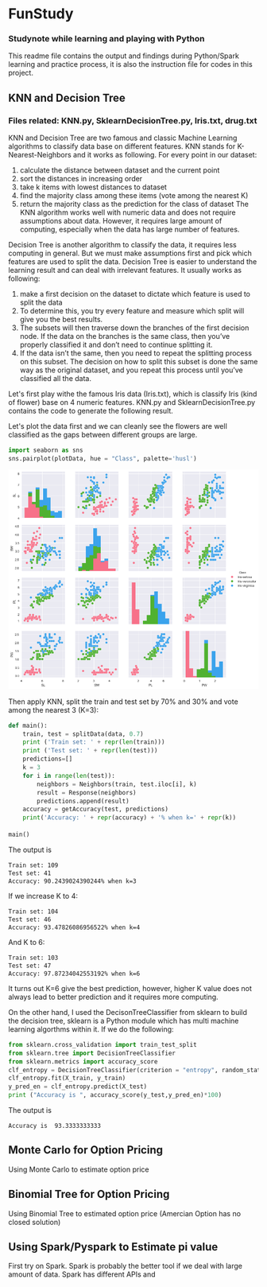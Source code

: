 # FunStudy
### Studynote while learning and playing with Python
This readme file contains the output and findings during Python/Spark learning and practice process, it is also the instruction file for codes in this project.

## KNN and Decision Tree
### Files related: KNN.py, SklearnDecisionTree.py, Iris.txt, drug.txt
KNN and Decision Tree are two famous and classic Machine Learning algorithms to classify data base on different features. KNN stands for K-Nearest-Neighbors and it works as following.
For every point in our dataset:
1.	calculate the distance between dataset and the current point
2.	sort the distances in increasing order
3.	take k items with lowest distances to dataset
4.	find the majority class among these items (vote among the nearest K)
5.	return the majority class as the prediction for the class of dataset
The KNN algorithm works well with numeric data and does not require assumptions about data. However, it requires large amount of computing, especially when the data has large number of features.

Decision Tree is another algorithm to classify the data, it requires less computing in general. But we must make assumptions first and pick which features are used to split the data. Decision Tree is easier to understand the learning result and can deal with irrelevant features. It usually works as following:
1.	make a first decision on the dataset to dictate which feature is used to split the data
2.	To determine this, you try every feature and measure which split will give you the best results. 
3.	The subsets will then traverse down the branches of the first decision node. If the
data on the branches is the same class, then you’ve properly classified it and don’t need
to continue splitting it.
4.	If the data isn’t the same, then you need to repeat the splitting process on this subset. The decision on how to split this subset is done the same way as the original dataset, and you repeat this process until you’ve classified all the data.


Let's first play withe the famous Iris data (Iris.txt), which is classify Iris (kind of flower) base on 4 numeric features.
KNN.py and SklearnDecisionTree.py contains the code to generate the following result.

Let's plot the data first and we can cleanly see the flowers are well classified as the gaps between different groups are large.

```python
import seaborn as sns
sns.pairplot(plotData, hue = "Class", palette='husl')
```

![Image of Iris](https://github.com/liamli0509/FunStudy/blob/master/IrisPlot1.png)

Then apply KNN, split the train and test set by 70% and 30% and vote among the nearest 3 (K=3):
```python
def main():
	train, test = splitData(data, 0.7)
	print ('Train set: ' + repr(len(train)))
	print ('Test set: ' + repr(len(test)))
	predictions=[]
	k = 3
	for i in range(len(test)):
		neighbors = Neighbors(train, test.iloc[i], k)
		result = Response(neighbors)
		predictions.append(result)
	accuracy = getAccuracy(test, predictions)
	print('Accuracy: ' + repr(accuracy) + '% when k=' + repr(k))
	
main()
```
The output is
```
Train set: 109
Test set: 41
Accuracy: 90.2439024390244% when k=3
```
If we increase K to 4:
```
Train set: 104
Test set: 46
Accuracy: 93.47826086956522% when k=4
```
And K to 6:
```
Train set: 103
Test set: 47
Accuracy: 97.87234042553192% when k=6
```
It turns out K=6 give the best prediction, however, higher K value does not always lead to better prediction and it requires more computing.

On the other hand, I used the DecisonTreeClassifier from sklearn to build the decision tree, sklearn is a Python module which has multi machine learning algorthms within it.
If we do the following:
```python
from sklearn.cross_validation import train_test_split
from sklearn.tree import DecisionTreeClassifier
from sklearn.metrics import accuracy_score
clf_entropy = DecisionTreeClassifier(criterion = "entropy", random_state = 100, max_depth=3, min_samples_leaf=5)
clf_entropy.fit(X_train, y_train)
y_pred_en = clf_entropy.predict(X_test)
print ("Accuracy is ", accuracy_score(y_test,y_pred_en)*100)
```
The output is
```
Accuracy is  93.3333333333
```

## Monte Carlo for Option Pricing
Using Monte Carlo to estimate option price
## Binomial Tree for Option Pricing
Using Binomial Tree to estimated option price (Amercian Option has no closed solution)
## Using Spark/Pyspark to Estimate pi value
First try on Spark. Spark is probably the better tool if we deal with large amount of data. Spark has different APIs and 

